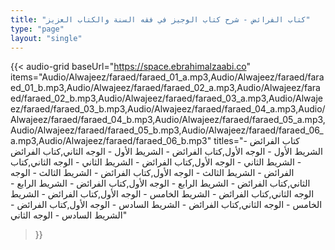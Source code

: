 ```yaml
---
title: "كتاب الفرائض - شرح كتاب الوجيز في فقه السنة والكتاب العزيز"
type: "page"
layout: "single"
---
```


{{< audio-grid 
  baseUrl="https://space.ebrahimalzaabi.co"
  items="Audio/Alwajeez/faraed/faraed_01_a.mp3,Audio/Alwajeez/faraed/faraed_01_b.mp3,Audio/Alwajeez/faraed/faraed_02_a.mp3,Audio/Alwajeez/faraed/faraed_02_b.mp3,Audio/Alwajeez/faraed/faraed_03_a.mp3,Audio/Alwajeez/faraed/faraed_03_b.mp3,Audio/Alwajeez/faraed/faraed_04_a.mp3,Audio/Alwajeez/faraed/faraed_04_b.mp3,Audio/Alwajeez/faraed/faraed_05_a.mp3,Audio/Alwajeez/faraed/faraed_05_b.mp3,Audio/Alwajeez/faraed/faraed_06_a.mp3,Audio/Alwajeez/faraed/faraed_06_b.mp3"
  titles="كتاب الفرائض - الشريط الأول - الوجه الأول,كتاب الفرائض - الشريط الأول - الوجه الثاني,كتاب الفرائض - الشريط الثاني - الوجه الأول,كتاب الفرائض - الشريط الثاني - الوجه الثاني,كتاب الفرائض - الشريط الثالث - الوجه الأول,كتاب الفرائض - الشريط الثالث - الوجه الثاني,كتاب الفرائض - الشريط الرابع - الوجه الأول,كتاب الفرائض - الشريط الرابع - الوجه الثاني,كتاب الفرائض - الشريط الخامس - الوجه الأول,كتاب الفرائض - الشريط الخامس - الوجه الثاني,كتاب الفرائض - الشريط السادس - الوجه الأول,كتاب الفرائض - الشريط السادس - الوجه الثاني"
>}} 